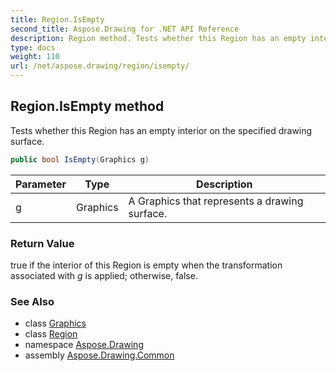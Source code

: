 ```yaml
---
title: Region.IsEmpty
second_title: Aspose.Drawing for .NET API Reference
description: Region method. Tests whether this Region has an empty interior on the specified drawing surface
type: docs
weight: 110
url: /net/aspose.drawing/region/isempty/
---
```

## Region.IsEmpty method

Tests whether this Region has an empty interior on the specified drawing surface.

```csharp
public bool IsEmpty(Graphics g)
```

| Parameter | Type | Description |
| --- | --- | --- |
| g | Graphics | A Graphics that represents a drawing surface. |

### Return Value

true if the interior of this Region is empty when the transformation associated with *g* is applied; otherwise, false.

### See Also

* class [Graphics](../../graphics/)
* class [Region](../)
* namespace [Aspose.Drawing](../../region/)
* assembly [Aspose.Drawing.Common](../../../)


